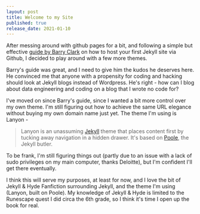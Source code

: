 ```yaml
---
layout: post
title: Welcome to my Site
published: true
release_date: 2021-01-10
---
```


After messing around with github pages for a bit, and following a simple but effective [guide by Barry Clark](https://github.com/barryclark/jekyll-now) on how to host your first Jekyll site via Github, I decided to play around with a few more themes. 

<!--excerpt-->

Barry's guide was great, and I need to give him the kudos he deserves here. He convinced me that anyone with a propensity for coding and hacking should look at Jekyll blogs instead of Wordpress. He's right - how can I blog about data engineering and coding on a blog that I wrote no code for? 

I've moved on since Barry's guide, since I wanted a bit more control over my own theme. I'm still figuring out how to achieve the same URL elegance without buying my own domain name just yet. The theme I'm using is Lanyon -

> Lanyon is an unassuming [Jekyll](http://jekyllrb.com) theme that places content first by tucking away navigation in a hidden drawer. It's based on [Poole](http://getpoole.com), the Jekyll butler.

To be frank, I'm still figuring things out (partly due to an issue with a lack of sudo privileges on my main computer, thanks Deloitte), but I'm confident I'll get there eventually. 

I think this will serve my purposes, at least for now, and I love the bit of Jekyll & Hyde Fanfiction surrounding Jekyll, and the theme I'm using (Lanyon, built on Poole). My knowledge of Jekyll & Hyde is limited to the Runescape quest I did circa the 6th grade, so I think it's time I open up the book for real. 